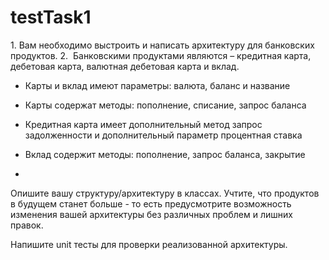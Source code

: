 # testTask1
1. Вам необходимо выстроить и написать архитектуру для банковских продуктов.
2. 
Банковскими продуктами являются – кредитная карта, дебетовая карта, валютная
дебетовая карта и вклад. 

- Карты и вклад имеют параметры: валюта, баланс и название 
- Карты содержат методы: пополнение, списание, запрос баланса
- Кредитная карта имеет дополнительный метод запрос задолженности и дополнительный
параметр процентная ставка

- Вклад содержит методы: пополнение, запрос баланса, закрытие
- 
Опишите вашу структуру/архитектуру в классах. Учтите, что продуктов в будущем станет
больше - то есть предусмотрите возможность изменения вашей архитектуры без
различных проблем и лишних правок. 

Напишите unit тесты для проверки реализованной архитектуры.
